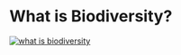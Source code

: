 # What is Biodiversity?

[![what is biodiversity](https://img.youtube.com/vi/TNQEBCakHsA/0.jpg)](https://www.youtube.com/watch?v=TNQEBCakHsA)


